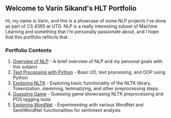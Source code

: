 ## Welcome to Varin Sikand's HLT Portfolio

Hi, my name is Varin, and this is a showcase of some NLP projects I've done as part of CS 4395 at UTD. NLP is a really interesting subset of Machine Learning and something that I'm personally passionate about, and I hope that this portfolio reflects that.

### Portfolio Contents

1. [Overview of NLP](https://github.com/Whooosp/HLT-class/blob/main/Overview%20of%20NLP.pdf) - A brief overview of NLP and my personal goals with this subject
2. [Text Processing with Python](https://github.com/Whooosp/HLT-class/tree/main/HW1) - Basic I/O, text processing, and OOP using Python
3. [Exploring NLTK](https://github.com/Whooosp/HLT-class/blob/main/Portfolio%20Assignment%203%20Exploring%20NLTK.pdf) - Exploring basic functionality of the NLTK library. Tokenization, stemming, lemmatizing, and other preprocessing steps.
4. [Guessing Game](https://github.com/Whooosp/HLT-class/tree/main/Guessing_Game) - Guessing game showcasing NLTK preprocessing and POS tagging tools
5. [Exploring WordNet](https://github.com/Whooosp/HLT-class/blob/main/Exploring%20WordNet%20and%20SentiWordNet.pdf) - Experimenting with various WordNet and SentiWordNet functionalities for sentiment analysis
